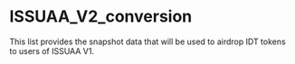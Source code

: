 # ISSUAA_V2_conversion
This list provides the snapshot data that will be used to airdrop IDT tokens to users of ISSUAA V1.
